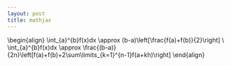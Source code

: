 ```yaml
---
layout: post
title: mathjax
---
```

\begin{align}
\int_{a}^{b}f(x)dx \approx (b-a)\left[\frac{f(a)+f(b)}{2}\right] \\
\int_{a}^{b}f(x)dx \approx \frac{(b-a)}{2n}\left[f(a)+f(b)+2\sum\limits_{k=1}^{n-1}f(a+kh)\right]
\end{align}
